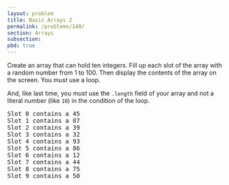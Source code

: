 ```yaml
---
layout: problem
title: Basic Arrays 2
permalink: /problems/140/
section: Arrays
subsection:
pbd: true
---
```

Create an array that can hold ten integers. 
Fill up each slot of the array with a random number from 1 to 100. 
Then display the contents of the array on the screen. You *must* use a loop.

And, like last time, you *must* use the `.length` field of your array and not a literal number (like `10`) in the condition of the loop.

<pre class="terminal">
Slot 0 contains a 45
Slot 1 contains a 87
Slot 2 contains a 39
Slot 3 contains a 32
Slot 4 contains a 93
Slot 5 contains a 86
Slot 6 contains a 12
Slot 7 contains a 44
Slot 8 contains a 75
Slot 9 contains a 50
</pre>